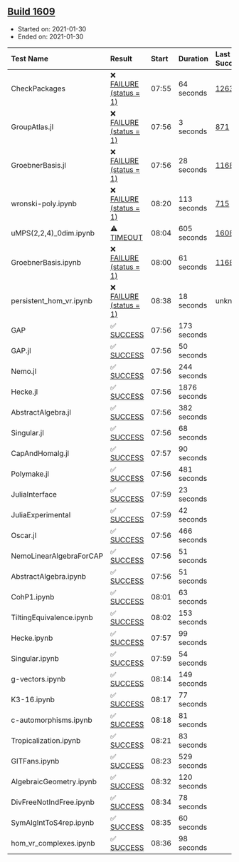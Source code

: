 ## [Build 1609](https://oscarci.mathematik.uni-kl.de/job/oscar-stable/1609/)

* Started on: 2021-01-30
* Ended on: 2021-01-30

| Test Name    | Result | Start | Duration | Last Success | First Failure |
|:-------------|:-------|:------|:---------|:-------------|:--------------|
| CheckPackages | ❌ [FAILURE (status = 1)](https://oscarci.mathematik.uni-kl.de/job/oscar-stable/1609/artifact/logs/build-1609/CheckPackages.log) | 07:55 | 64 seconds | [1263](https://oscarci.mathematik.uni-kl.de/job/oscar-stable/1263/) | [1264](https://oscarci.mathematik.uni-kl.de/job/oscar-stable/1264/) |
| GroupAtlas.jl | ❌ [FAILURE (status = 1)](https://oscarci.mathematik.uni-kl.de/job/oscar-stable/1609/artifact/logs/build-1609/GroupAtlas.jl.log) | 07:56 | 3 seconds | [871](https://oscarci.mathematik.uni-kl.de/job/oscar-stable/871/) | [872](https://oscarci.mathematik.uni-kl.de/job/oscar-stable/872/) |
| GroebnerBasis.jl | ❌ [FAILURE (status = 1)](https://oscarci.mathematik.uni-kl.de/job/oscar-stable/1609/artifact/logs/build-1609/GroebnerBasis.jl.log) | 07:56 | 28 seconds | [1168](https://oscarci.mathematik.uni-kl.de/job/oscar-stable/1168/) | [1169](https://oscarci.mathematik.uni-kl.de/job/oscar-stable/1169/) |
| wronski-poly.ipynb | ❌ [FAILURE (status = 1)](https://oscarci.mathematik.uni-kl.de/job/oscar-stable/1609/artifact/logs/build-1609/wronski-poly.ipynb.log) | 08:20 | 113 seconds | [715](https://oscarci.mathematik.uni-kl.de/job/oscar-stable/715/) | [716](https://oscarci.mathematik.uni-kl.de/job/oscar-stable/716/) |
| uMPS(2,2,4)_0dim.ipynb | ⚠ [TIMEOUT](https://oscarci.mathematik.uni-kl.de/job/oscar-stable/1609/artifact/logs/build-1609/uMPS-2-2-4-_0dim.ipynb.log) | 08:04 | 605 seconds | [1608](https://oscarci.mathematik.uni-kl.de/job/oscar-stable/1608/) | [1609](https://oscarci.mathematik.uni-kl.de/job/oscar-stable/1609/) |
| GroebnerBasis.ipynb | ❌ [FAILURE (status = 1)](https://oscarci.mathematik.uni-kl.de/job/oscar-stable/1609/artifact/logs/build-1609/GroebnerBasis.ipynb.log) | 08:00 | 61 seconds | [1168](https://oscarci.mathematik.uni-kl.de/job/oscar-stable/1168/) | [1169](https://oscarci.mathematik.uni-kl.de/job/oscar-stable/1169/) |
| persistent_hom_vr.ipynb | ❌ [FAILURE (status = 1)](https://oscarci.mathematik.uni-kl.de/job/oscar-stable/1609/artifact/logs/build-1609/persistent_hom_vr.ipynb.log) | 08:38 | 18 seconds | unknown | unknown |
| GAP | ✅ [SUCCESS](https://oscarci.mathematik.uni-kl.de/job/oscar-stable/1609/artifact/logs/build-1609/GAP.log) | 07:56 | 173 seconds |  |  |
| GAP.jl | ✅ [SUCCESS](https://oscarci.mathematik.uni-kl.de/job/oscar-stable/1609/artifact/logs/build-1609/GAP.jl.log) | 07:56 | 50 seconds |  |  |
| Nemo.jl | ✅ [SUCCESS](https://oscarci.mathematik.uni-kl.de/job/oscar-stable/1609/artifact/logs/build-1609/Nemo.jl.log) | 07:56 | 244 seconds |  |  |
| Hecke.jl | ✅ [SUCCESS](https://oscarci.mathematik.uni-kl.de/job/oscar-stable/1609/artifact/logs/build-1609/Hecke.jl.log) | 07:56 | 1876 seconds |  |  |
| AbstractAlgebra.jl | ✅ [SUCCESS](https://oscarci.mathematik.uni-kl.de/job/oscar-stable/1609/artifact/logs/build-1609/AbstractAlgebra.jl.log) | 07:56 | 382 seconds |  |  |
| Singular.jl | ✅ [SUCCESS](https://oscarci.mathematik.uni-kl.de/job/oscar-stable/1609/artifact/logs/build-1609/Singular.jl.log) | 07:56 | 68 seconds |  |  |
| CapAndHomalg.jl | ✅ [SUCCESS](https://oscarci.mathematik.uni-kl.de/job/oscar-stable/1609/artifact/logs/build-1609/CapAndHomalg.jl.log) | 07:57 | 90 seconds |  |  |
| Polymake.jl | ✅ [SUCCESS](https://oscarci.mathematik.uni-kl.de/job/oscar-stable/1609/artifact/logs/build-1609/Polymake.jl.log) | 07:56 | 481 seconds |  |  |
| JuliaInterface | ✅ [SUCCESS](https://oscarci.mathematik.uni-kl.de/job/oscar-stable/1609/artifact/logs/build-1609/JuliaInterface.log) | 07:59 | 23 seconds |  |  |
| JuliaExperimental | ✅ [SUCCESS](https://oscarci.mathematik.uni-kl.de/job/oscar-stable/1609/artifact/logs/build-1609/JuliaExperimental.log) | 07:59 | 42 seconds |  |  |
| Oscar.jl | ✅ [SUCCESS](https://oscarci.mathematik.uni-kl.de/job/oscar-stable/1609/artifact/logs/build-1609/Oscar.jl.log) | 07:56 | 466 seconds |  |  |
| NemoLinearAlgebraForCAP | ✅ [SUCCESS](https://oscarci.mathematik.uni-kl.de/job/oscar-stable/1609/artifact/logs/build-1609/NemoLinearAlgebraForCAP.log) | 07:56 | 51 seconds |  |  |
| AbstractAlgebra.ipynb | ✅ [SUCCESS](https://oscarci.mathematik.uni-kl.de/job/oscar-stable/1609/artifact/logs/build-1609/AbstractAlgebra.ipynb.log) | 07:56 | 51 seconds |  |  |
| CohP1.ipynb | ✅ [SUCCESS](https://oscarci.mathematik.uni-kl.de/job/oscar-stable/1609/artifact/logs/build-1609/CohP1.ipynb.log) | 08:01 | 63 seconds |  |  |
| TiltingEquivalence.ipynb | ✅ [SUCCESS](https://oscarci.mathematik.uni-kl.de/job/oscar-stable/1609/artifact/logs/build-1609/TiltingEquivalence.ipynb.log) | 08:02 | 153 seconds |  |  |
| Hecke.ipynb | ✅ [SUCCESS](https://oscarci.mathematik.uni-kl.de/job/oscar-stable/1609/artifact/logs/build-1609/Hecke.ipynb.log) | 07:57 | 99 seconds |  |  |
| Singular.ipynb | ✅ [SUCCESS](https://oscarci.mathematik.uni-kl.de/job/oscar-stable/1609/artifact/logs/build-1609/Singular.ipynb.log) | 07:59 | 54 seconds |  |  |
| g-vectors.ipynb | ✅ [SUCCESS](https://oscarci.mathematik.uni-kl.de/job/oscar-stable/1609/artifact/logs/build-1609/g-vectors.ipynb.log) | 08:14 | 149 seconds |  |  |
| K3-16.ipynb | ✅ [SUCCESS](https://oscarci.mathematik.uni-kl.de/job/oscar-stable/1609/artifact/logs/build-1609/K3-16.ipynb.log) | 08:17 | 77 seconds |  |  |
| c-automorphisms.ipynb | ✅ [SUCCESS](https://oscarci.mathematik.uni-kl.de/job/oscar-stable/1609/artifact/logs/build-1609/c-automorphisms.ipynb.log) | 08:18 | 81 seconds |  |  |
| Tropicalization.ipynb | ✅ [SUCCESS](https://oscarci.mathematik.uni-kl.de/job/oscar-stable/1609/artifact/logs/build-1609/Tropicalization.ipynb.log) | 08:21 | 83 seconds |  |  |
| GITFans.ipynb | ✅ [SUCCESS](https://oscarci.mathematik.uni-kl.de/job/oscar-stable/1609/artifact/logs/build-1609/GITFans.ipynb.log) | 08:23 | 529 seconds |  |  |
| AlgebraicGeometry.ipynb | ✅ [SUCCESS](https://oscarci.mathematik.uni-kl.de/job/oscar-stable/1609/artifact/logs/build-1609/AlgebraicGeometry.ipynb.log) | 08:32 | 120 seconds |  |  |
| DivFreeNotIndFree.ipynb | ✅ [SUCCESS](https://oscarci.mathematik.uni-kl.de/job/oscar-stable/1609/artifact/logs/build-1609/DivFreeNotIndFree.ipynb.log) | 08:34 | 78 seconds |  |  |
| SymAlgIntToS4rep.ipynb | ✅ [SUCCESS](https://oscarci.mathematik.uni-kl.de/job/oscar-stable/1609/artifact/logs/build-1609/SymAlgIntToS4rep.ipynb.log) | 08:35 | 60 seconds |  |  |
| hom_vr_complexes.ipynb | ✅ [SUCCESS](https://oscarci.mathematik.uni-kl.de/job/oscar-stable/1609/artifact/logs/build-1609/hom_vr_complexes.ipynb.log) | 08:36 | 98 seconds |  |  |
